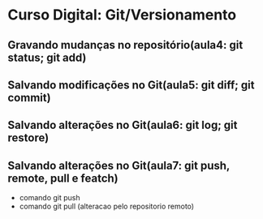 # Curso Digital: Git/Versionamento

## Gravando mudanças no repositório(aula4: git status; git add)

## Salvando modificações no Git(aula5: git diff; git commit)

## Salvando alterações no Git(aula6: git log; git restore)

## Salvando alterações no Git(aula7: git push, remote, pull e featch)
* comando git push
* comando git pull (alteracao pelo repositorio remoto)

